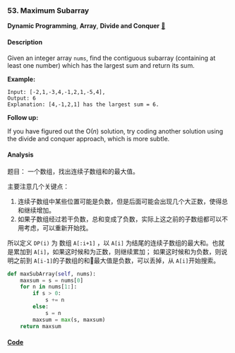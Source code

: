 ### 53. Maximum Subarray

**Dynamic Programming**, **Array**, **Divide and Conquer**    [💚](https://leetcode.com/problems/maximum-subarray)    

#### Description

Given an integer array `nums`, find the contiguous subarray (containing at least one number) which has the largest sum and return its sum.

**Example:**

```
Input: [-2,1,-3,4,-1,2,1,-5,4],
Output: 6
Explanation: [4,-1,2,1] has the largest sum = 6.
```

**Follow up:**

If you have figured out the O(_n_) solution, try coding another solution using the divide and conquer approach, which is more subtle.

#### Analysis

题目： 一个数组，找出连续子数组和的最大值。

主要注意几个关键点：

1. 连续子数组中某些位置可能是负数，但是后面可能会出现几个大正数，使得总和继续增加。
2. 如果子数组经过若干负数，总和变成了负数，实际上这之前的子数组都可以不用考虑，可以重新开始找。

所以定义 `DP(i)` 为 数组 `A[:i+1]` ，以 `A[i]` 为结尾的连续子数组的最大和。也就是累加到 `A[i]`，如果这时候和为正数，则继续累加； 如果这时候和为负数，则说明之前到 `A[i-1]`的子数组的和最大值是负数，可以丢掉，从 `A[i]`开始搜索。

```python
def maxSubArray(self, nums):
    maxsum = s = nums[0]
    for n in nums[1:]:
        if s > 0:
            s += n
        else:
            s = n
        maxsum = max(s, maxsum)
    return maxsum
```


#### [Code](../python/53.%20Maximum%20Subarray.py)

